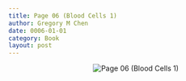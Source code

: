 ```yaml
---
title: Page 06 (Blood Cells 1)
author: Gregory M Chen
date: 0006-01-01
category: Book
layout: post
---
```


<p style="text-align:center;"><img src="{{site.baseurl}}/assets/Graphics_v3.2/Page06_Blood-Cells-1.png" alt="Page 06 (Blood Cells 1)" style="max-height: calc(100vh - 30px - 100px);"/></p>
